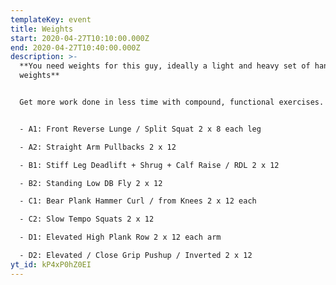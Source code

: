 ```yaml
---
templateKey: event
title: Weights
start: 2020-04-27T10:10:00.000Z
end: 2020-04-27T10:40:00.000Z
description: >-
  **You need weights for this guy, ideally a light and heavy set of hand
  weights** 


  Get more work done in less time with compound, functional exercises. Use this total body workout with dumbbells to improve strength, build lean muscle, and burn fat all with just one routine. You may always want to have a chair, box, or bench available, but it isn’t required.


  - A1: Front Reverse Lunge / Split Squat 2 x 8 each leg

  - A2: Straight Arm Pullbacks 2 x 12

  - B1: Stiff Leg Deadlift + Shrug + Calf Raise / RDL 2 x 12

  - B2: Standing Low DB Fly 2 x 12

  - C1: Bear Plank Hammer Curl / from Knees 2 x 12 each

  - C2: Slow Tempo Squats 2 x 12

  - D1: Elevated High Plank Row 2 x 12 each arm

  - D2: Elevated / Close Grip Pushup / Inverted 2 x 12
yt_id: kP4xP0hZ0EI
---
```


